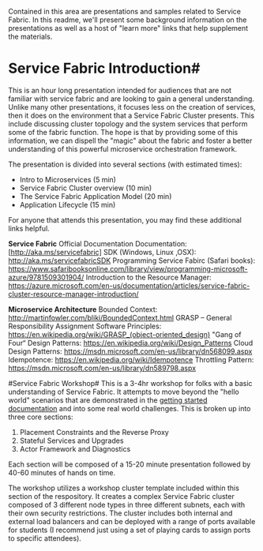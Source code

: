 Contained in this area are presentations and samples related to Service Fabric. In this readme, we'll present some background information on the presentations as well as a host of "learn more" links that help supplement the materials.

# Service Fabric Introduction#
This is an hour long presentation intended for audiences that are not familiar with service fabric and are looking to gain a general understanding. Unlike many other presentations, it focuses less on the creation of services, then it does on the environment that a Service Fabric Cluster presents. This include discussing cluster topology and the system services that perform some of the fabric function. The hope is that by providing some of this information, we can dispell the "magic" about the fabric and foster a better understanding of this powerful microservice orchestration framework.

The presentation is divided into several sections (with estimated times):
- Intro to Microservices (5 min)
- Service Fabric Cluster overview (10 min)
- The Service Fabric Application Model (20 min)
- Application Lifecycle (15 min)

For anyone that attends this presentation, you may find these additional links helpful.

**Service Fabric**
Official Documentation Documentation: [http://aka.ms/servicefabric]
SDK (Windows, Linux ,OSX): http://aka.ms/servicefabricSDK
Programming Service Fabirc (Safari books): https://www.safaribooksonline.com/library/view/programming-microsoft-azure/9781509301904/
Introduction to the Resource Manager: https://azure.microsoft.com/en-us/documentation/articles/service-fabric-cluster-resource-manager-introduction/


**Microservice Architecture**
Bounded Context: http://martinfowler.com/bliki/BoundedContext.html
GRASP – General Responsibility Assignment Software Principles: https://en.wikipedia.org/wiki/GRASP_(object-oriented_design)
"Gang of Four“ Design Patterns: https://en.wikipedia.org/wiki/Design_Patterns
Cloud Design Patterns: https://msdn.microsoft.com/en-us/library/dn568099.aspx
Idempotence: https://en.wikipedia.org/wiki/Idempotence
Throttling Pattern: https://msdn.microsoft.com/en-us/library/dn589798.aspx

#Service Fabric Workshop#
This is a 3-4hr workshop for folks with a basic understanding of Service Fabric. It attempts to move beyond the "hello world" scenarios that are demonstrated in the [getting started documentation](https://azure.microsoft.com/en-us/documentation/articles/service-fabric-get-started/) and into some real world challenges. This is broken up into three core sections:

1. Placement Constraints and the Reverse Proxy
2. Stateful Services and Upgrades
3. Actor Framework and Diagnostics

Each section will be composed of a 15-20 minute presentation followed by 40-60 minutes of hands on time.

The workshop utilizes a workshop cluster template included within this section of the respository. It creates a complex Service Fabric cluster composed of 3 different node types in three different subnets, each with their own security restrictions. The cluster includes both internal and external load balancers and can be deployed with a range of ports available for students (I recommend just using a set of playing cards to assign ports to specific attendees).
